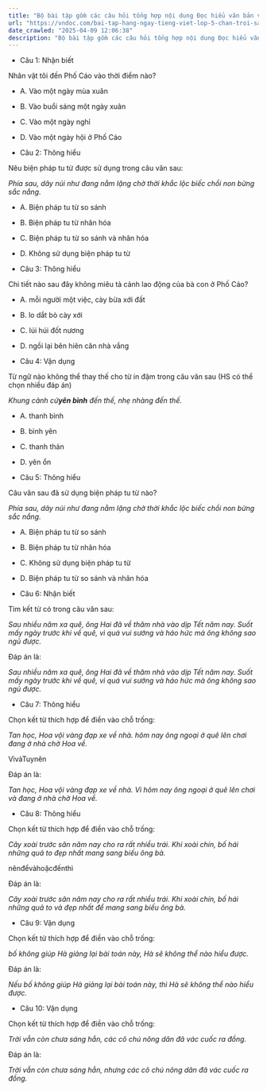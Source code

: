 ```yaml
---
title: "Bộ bài tập gồm các câu hỏi tổng hợp nội dung Đọc hiểu văn bản và Luyện từ và câu được học ở Tuần 15 trong chương trình Tiếng Việt lớp 5 Tập 1 Chân trời sáng tạo."
url: "https://vndoc.com/bai-tap-hang-ngay-tieng-viet-lop-5-chan-troi-sang-tao-tuan-15-thu-4-331668"
date_crawled: "2025-04-09 12:06:38"
description: "Bộ bài tập gồm các câu hỏi tổng hợp nội dung Đọc hiểu văn bản và Luyện từ và câu được học ở Tuần 15 trong chương trình Tiếng Việt lớp 5 Tập 1 Chân trời sáng tạo."
---
```


* Câu 1:  Nhận biết

Nhân vật tôi đến Phố Cáo vào thời điểm nào?

  * A. Vào một ngày mùa xuân 
  * B. Vào buổi sáng một ngày xuân 
  * C. Vào một ngày nghỉ 
  * D. Vào một ngày hội ở Phố Cáo 



* Câu 2:  Thông hiểu

Nêu biện pháp tu từ được sử dụng trong câu văn sau:

_Phía sau, dãy núi như đang nằm lặng chờ thời khắc lộc biếc chồi non bừng sắc nắng._

  * A. Biện pháp tu từ so sánh 
  * B. Biện pháp tu từ nhân hóa 
  * C. Biện pháp tu từ so sánh và nhân hóa 
  * D. Không sử dụng biện pháp tu từ 



* Câu 3:  Thông hiểu

Chi tiết nào sau đây không miêu tả cảnh lao động của bà con ở Phố Cáo?

  * A. mỗi người một việc, cày bừa xới đất 
  * B. lo dắt bò cày xới 
  * C. lúi húi đốt nương 
  * D. ngồi lại bên hiên căn nhà vắng 



* Câu 4:  Vận dụng

Từ ngữ nào không thể thay thế cho từ in đậm trong câu văn sau (HS có thể chọn nhiều đáp án)

_Khung cảnh cứ**yên bình** đến thế, nhẹ nhàng đến thế._

  * A. thanh bình 
  * B. bình yên 
  * C. thanh thản 
  * D. yên ổn 



* Câu 5:  Thông hiểu

Câu văn sau đã sử dụng biện pháp tu từ nào?

_Phía sau, dãy núi như đang nằm lặng chờ thời khắc lộc biếc chồi non bừng sắc nắng._

  * A. Biện pháp tu từ so sánh 
  * B. Biện pháp tu từ nhân hóa 
  * C. Không sử dụng biện pháp tu từ 
  * D. Biện pháp tu từ so sánh và nhân hóa 



* Câu 6:  Nhận biết

Tìm kết từ có trong câu văn sau:

_Sau nhiều năm xa quê, ông Hai đã về thăm nhà vào dịp Tết năm nay. Suốt mấy ngày trước khi về quê, vì quá vui sướng và háo hức mà ông không sao ngủ được._

Đáp án là:

_Sau nhiều năm xa quê, ông Hai đã về thăm nhà vào dịp Tết năm nay. Suốt mấy ngày trước khi về quê, vì quá vui sướng và háo hức mà ông không sao ngủ được._

* Câu 7:  Thông hiểu

Chọn kết từ thích hợp để điền vào chỗ trống:

_Tan học, Hoa vội vàng đạp xe về nhà. hôm nay ông ngoại ở quê lên chơi  đang ở nhà chờ Hoa về._

VìvàTuynên

Đáp án là:

_Tan học, Hoa vội vàng đạp xe về nhà. Vì hôm nay ông ngoại ở quê lên chơi và đang ở nhà chờ Hoa về._

* Câu 8:  Thông hiểu

Chọn kết từ thích hợp để điền vào chỗ trống:

_Cây xoài trước sân năm nay cho ra rất nhiều trái. Khi xoài chín, bố hái những quả to đẹp nhất  mang sang biếu ông bà._

nênđểvàhoặcđếnthì

Đáp án là:

_Cây xoài trước sân năm nay cho ra rất nhiều trái. Khi xoài chín, bố hái những quả to và đẹp nhất để mang sang biếu ông bà._

* Câu 9:  Vận dụng

Chọn kết từ thích hợp để điền vào chỗ trống:

_bố không giúp Hà giảng lại bài toán này, Hà sẽ không thể nào hiểu được._

Đáp án là:

_Nếu bố không giúp Hà giảng lại bài toán này, thì Hà sẽ không thể nào hiểu được._

* Câu 10:  Vận dụng

Chọn kết từ thích hợp để điền vào chỗ trống:

_Trời vẫn còn chưa sáng hẳn, các cô chú nông dân đã vác cuốc ra đồng._

Đáp án là:

_Trời vẫn còn chưa sáng hẳn, nhưng các cô chú nông dân đã vác cuốc ra đồng._
